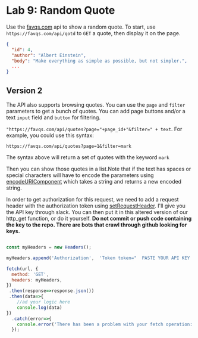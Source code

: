 
# Lab 9: Random Quote


Use the [favqs.com](https://favqs.com/api/) api to show a random quote. To start, use `https://favqs.com/api/qotd` to `GET` a quote, then display it on the page.

```json
{
  "id": 4,
  "author": "Albert Einstein",
  "body": "Make everything as simple as possible, but not simpler.",
  ...
}
```


## Version 2

The API also supports browsing quotes. You can use the `page` and `filter` parameters to get a bunch of quotes. You can add page buttons and/or a text `input` field and `button` for filtering. 

`"https://favqs.com/api/quotes?page="+page_id+"&filter=" + text`. For example, you could use this syntax:

`https://favqs.com/api/quotes?page=1&filter=mark` 

The syntax above will return a set of quotes with the keyword `mark`

Then you can show those quotes in a list.Note that if the text has spaces or special characters will have to encode the parameters using [encodeURIComponent](https://developer.mozilla.org/en-US/docs/Web/JavaScript/Reference/Global_Objects/encodeURIComponent) which takes a string and returns a new encoded string.

In order to get authorization for this request, we need to add a request header with the authorization token using [setRequestHeader](https://developer.mozilla.org/en-US/docs/Web/API/XMLHttpRequest/setRequestHeader). I'll give you the API key through slack. You can then put it in this altered version of our http_get function, or do it yourself. **Do not commit or push code containing the key to the repo. There are bots that crawl through github looking for keys.**

```Javascript

const myHeaders = new Headers();

myHeaders.append('Authorization',  'Token token="  PASTE YOUR API KEY  "');

fetch(url, {
  method: 'GET',
  headers: myHeaders,
})
 .then(response=>response.json())
 .then(data=>{
    //ad your logic here
    console.log(data)  
})
  .catch(error=>{
    console.error('There has been a problem with your fetch operation:', error);
  });

```